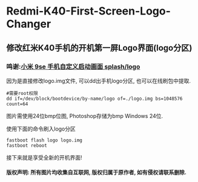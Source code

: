 # Redmi-K40-First-Screen-Logo-Changer
修改红米K40手机的开机第一屏Logo界面(logo分区)
------------
### 鸣谢:[小米 9se 手机自定义启动画面 splash/logo](https://doobom.me/mi9se-splash-logo-image-modify)
因为是直接修改logo.img文件, 可以dd出手机logo分区, 也可以在线刷包中提取.
```
#需要root权限
dd if=/dev/block/bootdevice/by-name/logo of=./logo.img bs=1048576 count=64
```
图片需使用24位bmp位图, Photoshop存储为bmp Windows 24位.

使用下面的命令刷入logo分区
```
fastboot flash logo logo.img
fastboot reboot
```
接下来就是享受全新的开机界面!

#### 版权声明: 所有图片均收集自互联网, 版权归属于原作者, 如有侵权请联系删除.
